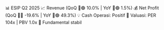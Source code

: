 📊 ESIP Q2 2025
📈 Revenue (QoQ 🔼🟢 10.0% | YoY 🔼🟢 1.5%)
💰 Net Profit (QoQ 🔻🔴 -19.6% | YoY 🔼🟢 49.3%)
💡 Cash Operasi: Positif
🧮 Valuasi: PER 104x | PBV 1.0x
🧱 Fundamental stabil
